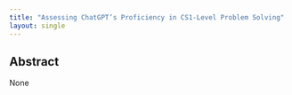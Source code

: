 ```yaml
---
title: "Assessing ChatGPT’s Proficiency in CS1-Level Problem Solving"
layout: single
---
```


## Abstract
None
